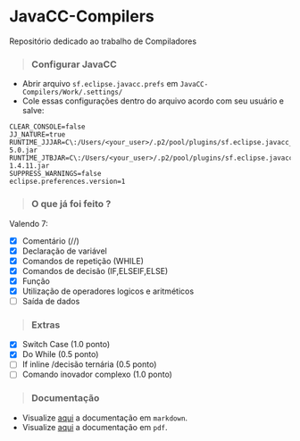 # JavaCC-Compilers

Repositório dedicado ao trabalho de Compiladores

> ### Configurar JavaCC

 * Abrir arquivo `sf.eclipse.javacc.prefs`  em  `JavaCC-Compilers/Work/.settings/`
 * Cole essas configurações dentro do arquivo acordo com seu usuário e salve: 
```
CLEAR_CONSOLE=false
JJ_NATURE=true
RUNTIME_JJJAR=C\:/Users/<your_user>/.p2/pool/plugins/sf.eclipse.javacc_1.5.33/jars/javacc-5.0.jar
RUNTIME_JTBJAR=C\:/Users/<your_user>/.p2/pool/plugins/sf.eclipse.javacc_1.5.33/jars/jtb-1.4.11.jar
SUPPRESS_WARNINGS=false
eclipse.preferences.version=1
```

> ### O que já foi feito ? 

Valendo 7:

 - [x] Comentário (//)
 - [x] Declaração de variável
 - [x] Comandos de repetição (WHILE)
 - [x] Comandos de decisão (IF,ELSEIF,ELSE)
 - [x] Função
 - [x] Utilização de operadores logicos e aritméticos
 - [ ] Saída de dados 

> ### Extras

 - [x] Switch Case (1.0 ponto)
 - [x] Do While (0.5 ponto) 
 - [ ] If inline /decisão ternária (0.5 ponto)
 - [ ] Comando inovador complexo (1.0 ponto)

> ### Documentação

- Visualize [aqui](./doc.md) a documentação em `markdown`.
- Visualize [aqui](./doc.pdf) a documentação em `pdf`.

